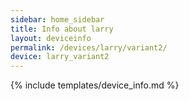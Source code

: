 ```yaml
---
sidebar: home_sidebar
title: Info about larry
layout: deviceinfo
permalink: /devices/larry/variant2/
device: larry_variant2
---
```

{% include templates/device_info.md %}
